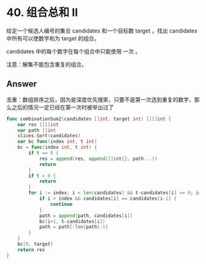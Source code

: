 # 40. 组合总和 II

给定一个候选人编号的集合 candidates 和一个目标数 target ，找出 candidates 中所有可以使数字和为 target 的组合。

candidates 中的每个数字在每个组合中只能使用 一次 。

注意：解集不能包含重复的组合。 

## Answer

去重：数组排序之后，因为是深度优先搜索，只要不是第一次选到重复的数字，那么之后的情况一定已经在第一次时被举出过了

```go
func combinationSum2(candidates []int, target int) [][]int {
	var res [][]int
	var path []int
	slices.Sort(candidates)
	var bc func(index int, t int)
	bc = func(index int, t int) {
		if t == 0 {
			res = append(res, append([]int{}, path...))
			return
		}
		if t < 0 {
			return
		}
		for i := index; i < len(candidates) && t-candidates[i] >= 0; i++ {
			if i > index && candidates[i] == candidates[i-1] {
				continue
			}
			path = append(path, candidates[i])
			bc(i+1, t-candidates[i])
			path = path[:len(path)-1]
		}
	}
	bc(0, target)
	return res
}
```